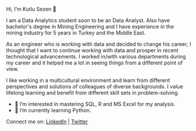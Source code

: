Hi, I’m Kutlu Sezen 👋

I am a Data Analytics student soon to be an Data Analyst. Also have bachelor's degree in Mining Engineering and I have experience in the mining industry for 5 years in Turkey and the Middle East.

As an engineer who is working with data and decided to change his career, I thought that I want to continue working with data and prosper in recent technological advancements. I worked in/with various departments during my career and it helped me a lot in seeing things from a different point of view.

I like working in a multicultural environment and learn from different perspectives and solutions of colleagues of diverse backgrounds.
I value lifelong learning and benefit from different skill sets in problem-solving.

- 👀 I’m interested in mastering SQL, R and MS Excel for my analysis.
- 🌱 I’m currently learning Python.

Connect me on: 
[LinkedIn](https://www.linkedin.com/in/kutlusezen/) | [Twitter](https://twitter.com/ktlszn)



<!---
ktlszn/ktlszn is a ✨ special ✨ repository because its `README.md` (this file) appears on your GitHub profile.
You can click the Preview link to take a look at your changes.
--->
